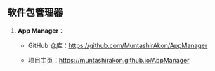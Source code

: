 ## 软件包管理器

1. **App Manager**：
   
   - GitHub 仓库：https://github.com/MuntashirAkon/AppManager
   
   - 项目主页：https://muntashirakon.github.io/AppManager


